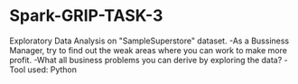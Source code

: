 # Spark-GRIP-TASK-3
Exploratory Data Analysis on "SampleSuperstore" dataset.
-As a Bussiness Manager, try to find out the weak areas where you can work to make more profit.
-What all business problems you can derive by exploring the data?
-Tool used: Python
